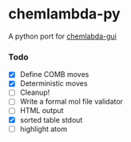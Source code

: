 # chemlambda-py
A python port for [chemlabda-gui](https://github.com/chorasimilarity/chemlambda-gui)

### Todo
- [x] Define COMB moves
- [x] Deterministic moves
- [ ] Cleanup!
- [ ] Write a formal mol file validator
- [ ] HTML output
- [x] sorted table stdout
- [ ] highlight atom
